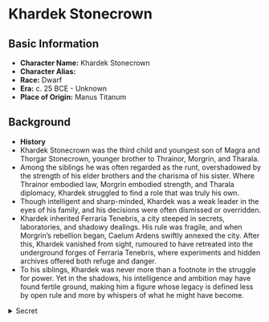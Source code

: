 # Khardek Stonecrown

## Basic Information
- **Character Name:** Khardek Stonecrown
- **Character Alias:** 
- **Race:** Dwarf
- **Era:** c. 25 BCE - Unknown
- **Place of Origin:** Manus Titanum


## Background

- **History**
 - Khardek Stonecrown was the third child and youngest son of Magra and Thorgar Stonecrown, younger brother to Thrainor, Morgrin, and Tharala.
 - Among the siblings he was often regarded as the runt, overshadowed by the strength of his elder brothers and the charisma of his sister. Where Thrainor embodied law, Morgrin embodied strength, and Tharala diplomacy, Khardek struggled to find a role that was truly his own.
 - Though intelligent and sharp-minded, Khardek was a weak leader in the eyes of his family, and his decisions were often dismissed or overridden.
 - Khardek inherited Ferraria Tenebris, a city steeped in secrets, laboratories, and shadowy dealings. His rule was fragile, and when Morgrin’s rebellion began, Caelum Ardens swiftly annexed the city. After this, Khardek vanished from sight, rumoured to have retreated into the underground forges of Ferraria Tenebris, where experiments and hidden archives offered both refuge and danger.
 - To his siblings, Khardek was never more than a footnote in the struggle for power. Yet in the shadows, his intelligence and ambition may have found fertile ground, making him a figure whose legacy is defined less by open rule and more by whispers of what he might have become.

<details><summary>Secret</summary>

- **Motivations**
 - The dismissal of his pereceived worrth festered into bitterness. When Magra chose Thrainor as heir, Khardek’s resentment boiled over. He turned to poisons and shadows, lashing out at the family who had cast him aside. It was his hand that brought down Magra and Thrainor with mysterious illnesses, not to secure a throne but to deny them their legacies.
 - Retreating into Ferraria Tenebris, Khardek found kinship in secrecy and spite. He involved himself in the **Dustvale Accord**, where he bargained away fragments of Manus Titanum’s heritage for forbidden knowledge. Through this, he opened the way for **Drazkul Vurntash** to ferry warforged across the sea. Khardek saw only a chance to wound his siblings’ empire, not realising the greater consequences.
 - To him, the warforged were perfect weapons: silent, tireless, and like him, underestimated. He never grasped that their existence threatened the Wheel itself, nor that their resurgence played into the designs of powers beyond his control.
 - Khardek does not seek power for himself so much as the ruin of others. His actions are driven by envy and the deep wound of being forever overlooked. In his heart he believes that if he cannot rule, no one should.
 - He does not understand the full nature of the warforged or Daraksha’s designs. To him, they are simply the instruments of his spite — weapons to burn his family’s world. The cosmic consequences of his choices are beyond his imagining.
</details>